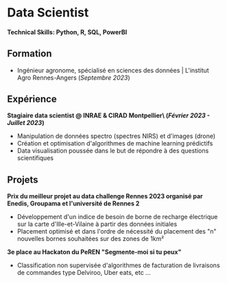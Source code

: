 # Data Scientist
#### Technical Skills: Python, R, SQL, PowerBI

## Formation
- Ingénieur agronome, spécialisé en sciences des données | L'institut Agro Rennes-Angers (_Septembre 2023_)	

## Expérience
**Stagiaire data scientist @ INRAE & CIRAD Montpellier\ (_Février 2023 - Juillet 2023_)**
- Manipulation de données spectro (spectres NIRS) et d'images (drone) 
- Création et optimisation d'algorithmes de machine learning prédictifs
- Data visualisation poussée dans le but de répondre à des questions scientifiques

## Projets
**Prix du meilleur projet au data challenge Rennes 2023 organisé par Enedis, Groupama et l'université de Rennes 2**
- Développement d'un indice de besoin de borne de recharge électrique sur la carte d'Ille-et-Vilaine à partir des données initiales
- Placement optimisé et dans l'ordre de nécessité du placement des "n" nouvelles bornes souhaitées sur des zones de 1km²

**3e place au Hackaton du PeREN "Segmente-moi si tu peux"**
- Classification non supervisée d'algorithmes de facturation de livraisons de commandes type Delviroo, Uber eats, etc ...
